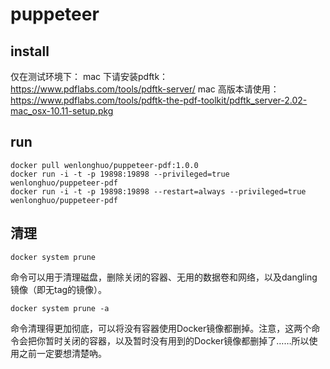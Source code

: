 # puppeteer

## install

仅在测试环境下：
mac 下请安装pdftk：
https://www.pdflabs.com/tools/pdftk-server/
mac 高版本请使用：
https://www.pdflabs.com/tools/pdftk-the-pdf-toolkit/pdftk_server-2.02-mac_osx-10.11-setup.pkg

## run

```
docker pull wenlonghuo/puppeteer-pdf:1.0.0
docker run -i -t -p 19898:19898 --privileged=true wenlonghuo/puppeteer-pdf
docker run -i -t -p 19898:19898 --restart=always --privileged=true wenlonghuo/puppeteer-pdf
```

## 清理
```
docker system prune
```

命令可以用于清理磁盘，删除关闭的容器、无用的数据卷和网络，以及dangling镜像（即无tag的镜像）。

```
docker system prune -a
```

命令清理得更加彻底，可以将没有容器使用Docker镜像都删掉。注意，这两个命令会把你暂时关闭的容器，以及暂时没有用到的Docker镜像都删掉了……所以使用之前一定要想清楚吶。
